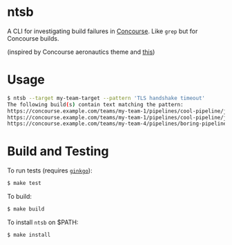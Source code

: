 # ntsb

A CLI for investigating build failures in [Concourse](https://concourse-ci.org). Like `grep` but for
Concourse builds.

(inspired by Concourse aeronautics theme and
[this](https://en.wikipedia.org/wiki/National_Transportation_Safety_Board))

# Usage

```bash
$ ntsb --target my-team-target --pattern 'TLS handshake timeout'
The following build(s) contain text matching the pattern:
https://concourse.example.com/teams/my-team-1/pipelines/cool-pipeline/jobs/cool-job-a/builds/1
https://concourse.example.com/teams/my-team-1/pipelines/cool-pipeline/jobs/cool-job-z/builds/1
https://concourse.example.com/teams/my-team-4/pipelines/boring-pipeline/jobs/boring-job-a/builds/2
```

# Build and Testing

To run tests (requires [`ginkgo`](https://github.com/onsi/ginkgo)):
```bash
$ make test
```

To build:
```bash
$ make build
```

To install `ntsb` on $PATH:
```bash
$ make install
```

